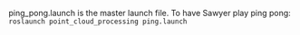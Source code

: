 ping_pong.launch is the master launch file. To have Sawyer play ping pong: ```roslaunch point_cloud_processing ping.launch```

